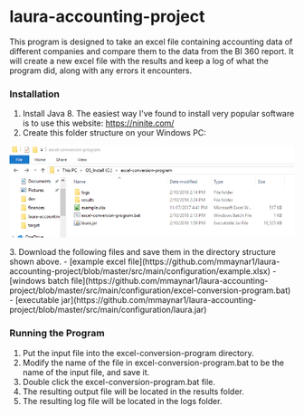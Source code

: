 # laura-accounting-project

This program is designed to take an excel file containing accounting data of different companies and compare them to the data from the BI 360 report. It will create a new excel file with the results and keep a log of what the program did, along with any errors it encounters.

### Installation
1. Install Java 8. The easiest way I've found to install very popular software is to use this website: https://ninite.com/
2. Create this folder structure on your Windows PC:
<p align="center"><img src="https://raw.githubusercontent.com/mmaynar1/laura-accounting-project/master/src/main/configuration/directoryStructure.PNG"/></p>
3. Download the following files and save them in the directory structure shown above.
- [example excel file](https://github.com/mmaynar1/laura-accounting-project/blob/master/src/main/configuration/example.xlsx)
- [windows batch file](https://github.com/mmaynar1/laura-accounting-project/blob/master/src/main/configuration/excel-conversion-program.bat)
- [executable jar](https://github.com/mmaynar1/laura-accounting-project/blob/master/src/main/configuration/laura.jar)

### Running the Program
1. Put the input file into the excel-conversion-program directory.
2. Modify the name of the file in excel-conversion-program.bat to be the name of the input file, and save it.
3. Double click the excel-conversion-program.bat file. 
4. The resulting output file will be located in the results folder.
5. The resulting log file will be located in the logs folder.


